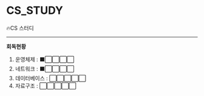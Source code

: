 # CS_STUDY
🔥CS 스터디

---

**회독현황**

1. 운영체제      : ⬛⬜⬜⬜⬜
2. 네트워크      : ⬛⬜⬜⬜⬜
3. 데이터베이스  : ⬜⬜⬜⬜⬜
4. 자료구조      : ⬜⬜⬜⬜⬜
